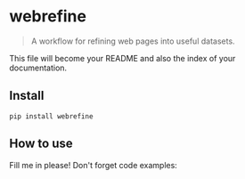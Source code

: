 # webrefine
> A workflow for refining web pages into useful datasets.


This file will become your README and also the index of your documentation.

## Install

`pip install webrefine`

## How to use

Fill me in please! Don't forget code examples:
